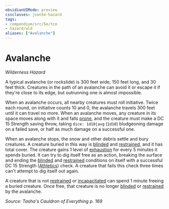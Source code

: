 ```yaml
---
obsidianUIMode: preview
cssclasses: json5e-hazard
tags:
- compendium/src/5e/tce
- hazard/wld
aliases: ["Avalanche"]
---
```

# Avalanche
*Wilderness Hazard*  

A typical avalanche (or rockslide) is 300 feet wide, 150 feet long, and 30 feet thick. Creatures in the path of an avalanche can avoid it or escape it if they're close to its edge, but outrunning one is almost impossible.

When an avalanche occurs, all nearby creatures must roll initiative. Twice each round, on initiative counts 10 and 0, the avalanche travels 300 feet until it can travel no more. When an avalanche moves, any creature in its space moves along with it and falls [prone](4-Resources/Compendium/rules/conditions.md#prone), and the creature must make a DC 15 Strength saving throw, taking `dice: 1d10|avg` (`1d10`) bludgeoning damage on a failed save, or half as much damage on a successful one.

When an avalanche stops, the snow and other debris settle and bury creatures. A creature buried in this way is [blinded](4-Resources/Compendium/rules/conditions.md#blinded) and [restrained](4-Resources/Compendium/rules/conditions.md#restrained), and it has total cover. The creature gains 1 level of [exhaustion](4-Resources/Compendium/rules/conditions.md#exhaustion) for every 5 minutes it spends buried. It can try to dig itself free as an action, breaking the surface and ending the [blinded](4-Resources/Compendium/rules/conditions.md#blinded) and [restrained](4-Resources/Compendium/rules/conditions.md#restrained) conditions on itself with a successful DC 15 Strength ([Athletics](4-Resources/Compendium/rules/skills.md#Athletics)) check. A creature that fails this check three times can't attempt to dig itself out again.

A creature that is not [restrained](4-Resources/Compendium/rules/conditions.md#restrained) or [incapacitated](4-Resources/Compendium/rules/conditions.md#incapacitated) can spend 1 minute freeing a buried creature. Once free, that creature is no longer [blinded](4-Resources/Compendium/rules/conditions.md#blinded) or [restrained](4-Resources/Compendium/rules/conditions.md#restrained) by the avalanche.

*Source: Tasha's Cauldron of Everything p. 169*